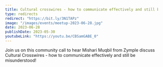 ```yaml
---
title: Cultural crosswires - how to communicate effectively and still be misunderstood
type: redirects
redirect: "https://bit.ly/3N1TAPz"
image: "/images/events/meetup-2023-06-28.jpg"
date: 2023-06-28
publishDate: 2023-05-30
youtubeLink: "https://youtu.be/CBSamGABE_0"
---
```


Join us on this community call to hear Mishari Muqbil from Zymple discuss Cultural Crosswires - how to communicate effectively and still be misunderstood!
